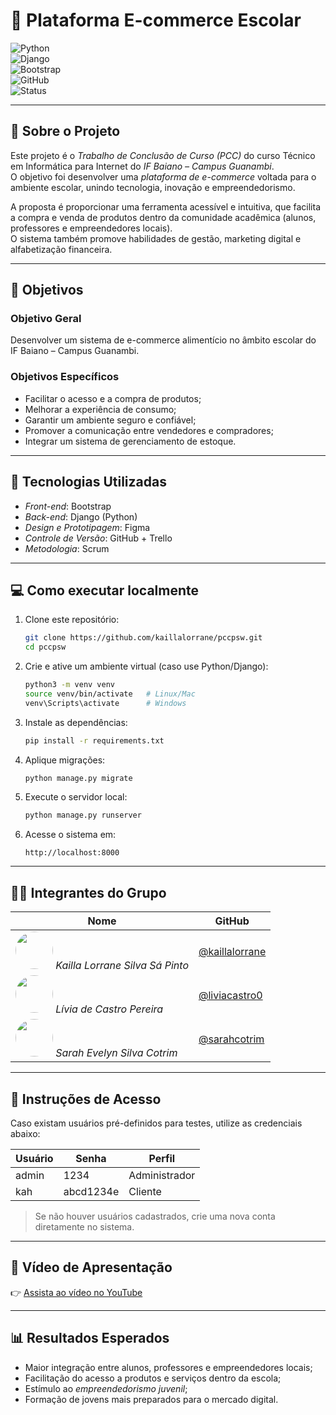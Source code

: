 # 🛒 Plataforma E-commerce Escolar

![Python](https://img.shields.io/badge/Python-3.11-blue?logo=python&logoColor=white)  
![Django](https://img.shields.io/badge/Django-Framework-green?logo=django&logoColor=white)  
![Bootstrap](https://img.shields.io/badge/Bootstrap-5-purple?logo=bootstrap&logoColor=white)  
![GitHub](https://img.shields.io/badge/GitHub-Repository-black?logo=github)  
![Status](https://img.shields.io/badge/Status-Finalizado-green)

---

## 📌 Sobre o Projeto

Este projeto é o *Trabalho de Conclusão de Curso (PCC)* do curso Técnico em Informática para Internet do *IF Baiano – Campus Guanambi*.  
O objetivo foi desenvolver uma *plataforma de e-commerce* voltada para o ambiente escolar, unindo tecnologia, inovação e empreendedorismo.

A proposta é proporcionar uma ferramenta acessível e intuitiva, que facilita a compra e venda de produtos dentro da comunidade acadêmica (alunos, professores e empreendedores locais).  
O sistema também promove habilidades de gestão, marketing digital e alfabetização financeira.

---

## 🎯 Objetivos

### Objetivo Geral

Desenvolver um sistema de e-commerce alimentício no âmbito escolar do IF Baiano – Campus Guanambi.

### Objetivos Específicos

- Facilitar o acesso e a compra de produtos;
- Melhorar a experiência de consumo;
- Garantir um ambiente seguro e confiável;
- Promover a comunicação entre vendedores e compradores;
- Integrar um sistema de gerenciamento de estoque.

---

## 🚀 Tecnologias Utilizadas

- *Front-end*: Bootstrap
- *Back-end*: Django (Python)
- *Design e Prototipagem*: Figma
- *Controle de Versão*: GitHub + Trello
- *Metodologia*: Scrum

---

## 💻 Como executar localmente

1. Clone este repositório:

   ```bash
   git clone https://github.com/kaillalorrane/pccpsw.git
   cd pccpsw
   ```

2. Crie e ative um ambiente virtual (caso use Python/Django):

   ```bash
   python3 -m venv venv
   source venv/bin/activate   # Linux/Mac
   venv\Scripts\activate      # Windows
   ```

3. Instale as dependências:

   ```bash
   pip install -r requirements.txt
   ```

4. Aplique migrações:

   ```bash
   python manage.py migrate
   ```

5. Execute o servidor local:

   ```bash
   python manage.py runserver
   ```

6. Acesse o sistema em:

   ```
   http://localhost:8000
   ```

---

## 👩‍💻 Integrantes do Grupo

| Nome                                                                                                                                    | GitHub                                             |
| --------------------------------------------------------------------------------------------------------------------------------------- | -------------------------------------------------- |
| <img src="https://avatars.githubusercontent.com/kaillalorrane" width="60" style="border-radius:50%;"> *Kailla Lorrane Silva Sá Pinto* | [@kaillalorrane](https://github.com/kaillalorrane) |
| <img src="https://avatars.githubusercontent.com/liviacastro0" width="60" style="border-radius:50%;"> *Lívia de Castro Pereira*        | [@liviacastro0](https://github.com/liviacastro0)   |
| <img src="https://avatars.githubusercontent.com/sarahcotrim" width="60" style="border-radius:50%;"> *Sarah Evelyn Silva Cotrim*       | [@sarahcotrim](https://github.com/sarahcotrim)     |

---

## 🔑 Instruções de Acesso

Caso existam usuários pré-definidos para testes, utilize as credenciais abaixo:

| Usuário | Senha     | Perfil        |
| ------- | --------- | ------------- |
| admin   | 1234      | Administrador |
| kah     | abcd1234e | Cliente       |

> Se não houver usuários cadastrados, crie uma nova conta diretamente no sistema.

---

## 🎥 Vídeo de Apresentação

👉 [Assista ao vídeo no YouTube](COLOQUE_O_LINK_AQUI)

---

## 📊 Resultados Esperados

- Maior integração entre alunos, professores e empreendedores locais;
- Facilitação do acesso a produtos e serviços dentro da escola;
- Estímulo ao *empreendedorismo juvenil*;
- Formação de jovens mais preparados para o mercado digital.
